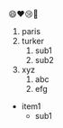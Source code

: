 :smile::heart::cry::horse:
  1. paris
  2. turker
     1. sub1
     2. sub2
  3. xyz
     1. abc
     2. efg
- item1
  * sub1
     
